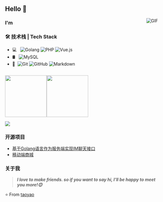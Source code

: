 ## Hello 👋
<img align="right" alt="GIF" src="https://raw.githubusercontent.com/JoeyBling/JoeyBling/master/pic/pusheencode.gif" />

### I'm 

### 🛠 技术栈 | Tech Stack

- 💻 &#160; ![Golang](https://img.shields.io/badge/-Golang-333333?style=flat&logo=Glang&logoColor=007396)
![PHP](https://img.shields.io/badge/-PHP-333333?style=flat&logo=PHP&logoColor=FCC624)
![Vue.js](https://img.shields.io/badge/-VueJS-333333?style=flat&logo=Vue.js)
- 🛢 &#160; ![MySQL](https://img.shields.io/badge/-MySQL-333333?style=flat&logo=mysql)
- 🔧 &#160;![Git](https://img.shields.io/badge/-Git-333333?style=flat&logo=git)
![GitHub](https://img.shields.io/badge/-GitHub-333333?style=flat&logo=github)
![Markdown](https://img.shields.io/badge/-Markdown-333333?style=flat&logo=markdown)

<!--
Welcome, You are my [![Visitor Count](https://profile-counter.glitch.me/all-smile/count.svg)](https://taoyao-code.github.io/taoyao-code/) visitor, Thank You!🎉🎉
-->
## 
<span><img src="https://github-readme-stats.vercel.app/api/top-langs/?username=taoyao-code&layout=compact" height="137px" /></span><span><img height="137px" src="https://github-readme-stats.vercel.app/api?username=taoyao-code&hide_title=true&hide_border=true&show_icons=trueline_height=21&text_color=000&icon_color=000&bg_color=0,ea6161,ffc64d,fffc4d,52fa5a&theme=graywhite" /> </span>

<div align=""> <img src="https://github-readme-streak-stats.herokuapp.com/?user=taoyao-code" /> </div>

### 开源项目
- [基于Golang语言作为服务端实现IM聊天接口](https://github.com/taoyao-code/Go-im)
- [移动端商城](https://github.com/taoyao-code/goframe-shop-mobile)

### 关于我


> ***I love to make friends. so if you want to say hi, I'll be happy to meet you more!😊***

⭐️ From [taoyao](https://github.com/taoyao-code/)
